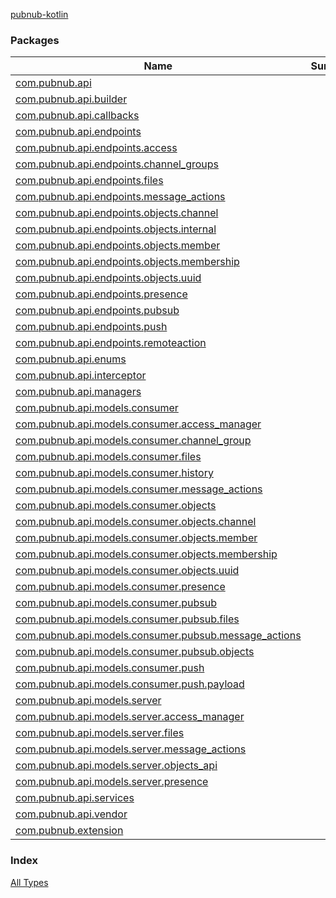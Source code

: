 [pubnub-kotlin](./index.md)

### Packages

| Name | Summary |
|---|---|
| [com.pubnub.api](com.pubnub.api/index.md) |  |
| [com.pubnub.api.builder](com.pubnub.api.builder/index.md) |  |
| [com.pubnub.api.callbacks](com.pubnub.api.callbacks/index.md) |  |
| [com.pubnub.api.endpoints](com.pubnub.api.endpoints/index.md) |  |
| [com.pubnub.api.endpoints.access](com.pubnub.api.endpoints.access/index.md) |  |
| [com.pubnub.api.endpoints.channel_groups](com.pubnub.api.endpoints.channel_groups/index.md) |  |
| [com.pubnub.api.endpoints.files](com.pubnub.api.endpoints.files/index.md) |  |
| [com.pubnub.api.endpoints.message_actions](com.pubnub.api.endpoints.message_actions/index.md) |  |
| [com.pubnub.api.endpoints.objects.channel](com.pubnub.api.endpoints.objects.channel/index.md) |  |
| [com.pubnub.api.endpoints.objects.internal](com.pubnub.api.endpoints.objects.internal/index.md) |  |
| [com.pubnub.api.endpoints.objects.member](com.pubnub.api.endpoints.objects.member/index.md) |  |
| [com.pubnub.api.endpoints.objects.membership](com.pubnub.api.endpoints.objects.membership/index.md) |  |
| [com.pubnub.api.endpoints.objects.uuid](com.pubnub.api.endpoints.objects.uuid/index.md) |  |
| [com.pubnub.api.endpoints.presence](com.pubnub.api.endpoints.presence/index.md) |  |
| [com.pubnub.api.endpoints.pubsub](com.pubnub.api.endpoints.pubsub/index.md) |  |
| [com.pubnub.api.endpoints.push](com.pubnub.api.endpoints.push/index.md) |  |
| [com.pubnub.api.endpoints.remoteaction](com.pubnub.api.endpoints.remoteaction/index.md) |  |
| [com.pubnub.api.enums](com.pubnub.api.enums/index.md) |  |
| [com.pubnub.api.interceptor](com.pubnub.api.interceptor/index.md) |  |
| [com.pubnub.api.managers](com.pubnub.api.managers/index.md) |  |
| [com.pubnub.api.models.consumer](com.pubnub.api.models.consumer/index.md) |  |
| [com.pubnub.api.models.consumer.access_manager](com.pubnub.api.models.consumer.access_manager/index.md) |  |
| [com.pubnub.api.models.consumer.channel_group](com.pubnub.api.models.consumer.channel_group/index.md) |  |
| [com.pubnub.api.models.consumer.files](com.pubnub.api.models.consumer.files/index.md) |  |
| [com.pubnub.api.models.consumer.history](com.pubnub.api.models.consumer.history/index.md) |  |
| [com.pubnub.api.models.consumer.message_actions](com.pubnub.api.models.consumer.message_actions/index.md) |  |
| [com.pubnub.api.models.consumer.objects](com.pubnub.api.models.consumer.objects/index.md) |  |
| [com.pubnub.api.models.consumer.objects.channel](com.pubnub.api.models.consumer.objects.channel/index.md) |  |
| [com.pubnub.api.models.consumer.objects.member](com.pubnub.api.models.consumer.objects.member/index.md) |  |
| [com.pubnub.api.models.consumer.objects.membership](com.pubnub.api.models.consumer.objects.membership/index.md) |  |
| [com.pubnub.api.models.consumer.objects.uuid](com.pubnub.api.models.consumer.objects.uuid/index.md) |  |
| [com.pubnub.api.models.consumer.presence](com.pubnub.api.models.consumer.presence/index.md) |  |
| [com.pubnub.api.models.consumer.pubsub](com.pubnub.api.models.consumer.pubsub/index.md) |  |
| [com.pubnub.api.models.consumer.pubsub.files](com.pubnub.api.models.consumer.pubsub.files/index.md) |  |
| [com.pubnub.api.models.consumer.pubsub.message_actions](com.pubnub.api.models.consumer.pubsub.message_actions/index.md) |  |
| [com.pubnub.api.models.consumer.pubsub.objects](com.pubnub.api.models.consumer.pubsub.objects/index.md) |  |
| [com.pubnub.api.models.consumer.push](com.pubnub.api.models.consumer.push/index.md) |  |
| [com.pubnub.api.models.consumer.push.payload](com.pubnub.api.models.consumer.push.payload/index.md) |  |
| [com.pubnub.api.models.server](com.pubnub.api.models.server/index.md) |  |
| [com.pubnub.api.models.server.access_manager](com.pubnub.api.models.server.access_manager/index.md) |  |
| [com.pubnub.api.models.server.files](com.pubnub.api.models.server.files/index.md) |  |
| [com.pubnub.api.models.server.message_actions](com.pubnub.api.models.server.message_actions/index.md) |  |
| [com.pubnub.api.models.server.objects_api](com.pubnub.api.models.server.objects_api/index.md) |  |
| [com.pubnub.api.models.server.presence](com.pubnub.api.models.server.presence/index.md) |  |
| [com.pubnub.api.services](com.pubnub.api.services/index.md) |  |
| [com.pubnub.api.vendor](com.pubnub.api.vendor/index.md) |  |
| [com.pubnub.extension](com.pubnub.extension/index.md) |  |

### Index

[All Types](alltypes/index.md)